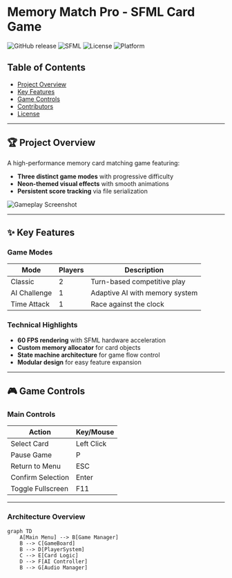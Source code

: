 # Memory Match Pro - SFML Card Game

![GitHub release](https://img.shields.io/github/v/release/malik-nisarahmad/memory-matching-game)
![SFML](https://img.shields.io/badge/SFML-2.5.1+-brightgreen)
![License](https://img.shields.io/badge/License-MIT-blue)
![Platform](https://img.shields.io/badge/platform-Windows%20%7C%20Linux%20%7C%20macOS-lightgrey)

## Table of Contents
- [Project Overview](#-project-overview)
- [Key Features](#-key-features)
- [Game Controls](#-game-controls)
- [Contributors](#-contributors)
- [License](#-license)

---

## 🏆 Project Overview
A high-performance memory card matching game featuring:
- **Three distinct game modes** with progressive difficulty
- **Neon-themed visual effects** with smooth animations
- **Persistent score tracking** via file serialization

![Gameplay Screenshot](/assets/screenshot.png)

---

## ✨ Key Features

### Game Modes
| Mode | Players | Description |
|------|---------|-------------|
| Classic | 2 | Turn-based competitive play |
| AI Challenge | 1 | Adaptive AI with memory system |
| Time Attack | 1 | Race against the clock |

### Technical Highlights
- **60 FPS rendering** with SFML hardware acceleration
- **Custom memory allocator** for card objects
- **State machine architecture** for game flow control
- **Modular design** for easy feature expansion

---

## 🎮 Game Controls

### Main Controls
| Action | Key/Mouse |
|--------|-----------|
| Select Card | Left Click |
| Pause Game | P |
| Return to Menu | ESC |
| Confirm Selection | Enter |
| Toggle Fullscreen | F11 |
---



### Architecture Overview
```mermaid
graph TD
    A[Main Menu] --> B[Game Manager]
    B --> C[GameBoard]
    B --> D[PlayerSystem]
    C --> E[Card Logic]
    D --> F[AI Controller]
    B --> G[Audio Manager]